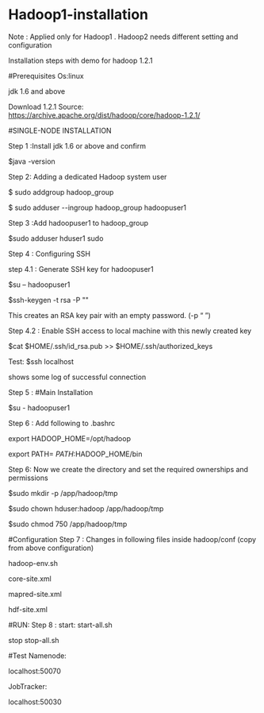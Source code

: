 # Hadoop1-installation

Note : Applied only for Hadoop1 . 
Hadoop2 needs different setting and configuration  

Installation steps with demo for hadoop 1.2.1

#Prerequisites
Os:linux

jdk 1.6 and above

Download 1.2.1
Source: https://archive.apache.org/dist/hadoop/core/hadoop-1.2.1/

#SINGLE-NODE INSTALLATION

Step 1 :Install jdk 1.6 or above and
confirm 

$java -version

Step 2: Adding a dedicated Hadoop system user

$ sudo addgroup hadoop_group

$ sudo adduser --ingroup hadoop_group hadoopuser1

Step 3 :Add hadoopuser1 to hadoop_group 

$sudo adduser hduser1 sudo

Step 4 : Configuring SSH

step 4.1 : Generate SSH key for hadoopuser1

$su – hadoopuser1

$ssh-keygen -t rsa -P ""

This creates  an RSA key pair with an empty password. (-p “ ”)

Step 4.2 : Enable SSH access to local machine with this newly created key

$cat $HOME/.ssh/id_rsa.pub >> $HOME/.ssh/authorized_keys

Test:
$ssh localhost

shows some log of successful connection

Step 5 : #Main Installation

$su - hadoopuser1

Step 6 : Add following to .bashrc

export HADOOP_HOME=/opt/hadoop

export PATH= $PATH:$HADOOP_HOME/bin

Step 6: Now we create the directory and set the required ownerships and permissions

$sudo mkdir -p /app/hadoop/tmp

$sudo chown hduser:hadoop /app/hadoop/tmp

$sudo chmod 750 /app/hadoop/tmp

#Configuration
Step 7 : Changes in following files inside hadoop/conf 
(copy from above configuration)

hadoop-env.sh

core-site.xml

mapred-site.xml

hdf-site.xml

#RUN:
Step 8 :
start:
start-all.sh

stop
stop-all.sh

#Test 
Namenode:

  localhost:50070

JobTracker:

  localhost:50030

